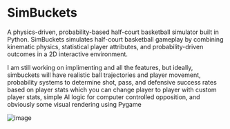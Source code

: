 # SimBuckets

A physics-driven, probability-based half-court basketball simulator built in Python. SimBuckets simulates half-court basketball gameplay by combining kinematic physics, statistical player attributes, and probability-driven outcomes in a 2D interactive environment. 

I am still working on implimenting and all the features, but ideally, simbuckets will have realistic ball trajectories and player movement, probability systems to determine shot, pass, and defensive success rates based on player stats which you can change player to player with custom player stats, simple AI logic for computer controlled opposition, and obviously some visual rendering using Pygame

![image](https://github.com/user-attachments/assets/806898ca-4fe5-43df-b43a-f21389fcb4df)
